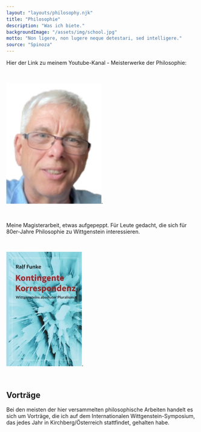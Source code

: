 ```yaml
---
layout: "layouts/philosophy.njk"
title: "Philosophie"
description: "Was ich biete."
backgroundImage: "/assets/img/school.jpg"
motto: "Non ligere, non lugere neque detestari, sed intelligere."
source: "Spinoza"
---
```


Hier der Link zu meinem Youtube-Kanal - Meisterwerke der Philosophie: 

<br/>

[<img  src="/assets/img/PortraitYT.png" alt="rfimage" width="50%" height="50%"/>](https://www.youtube.com/channel/UCVryJa53qRbh3YiiT3Of2lw).

<br/>

Meine Magisterarbeit, etwas aufgepeppt. Für Leute gedacht, die sich für 80er-Jahre Philosophie zu Wittgenstein interessieren.

<br/>

[<img  src="/assets/img/kk.jpg" alt="bookcover">](https://www.epubli.com/shop/kontingente-korrespondenz-9783754930083).

<br/>



## Vorträge

Bei den meisten der hier versammelten philosophische Arbeiten handelt es sich um Vorträge, die ich auf dem Internationalen Wittgenstein-Symposium, das jedes Jahr in Kirchberg/Österreich stattfindet, gehalten habe.


<br/>






